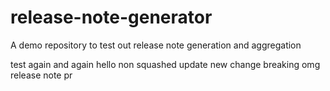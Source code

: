 # release-note-generator
A demo repository to test out release note generation and aggregation

test
again
and again
hello non squashed update
new change breaking omg
release note pr
